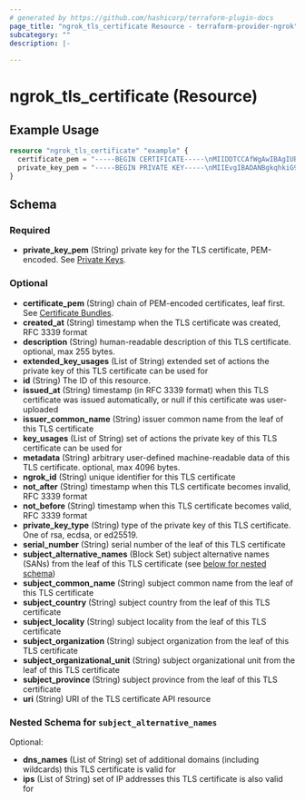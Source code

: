 ```yaml
---
# generated by https://github.com/hashicorp/terraform-plugin-docs
page_title: "ngrok_tls_certificate Resource - terraform-provider-ngrok"
subcategory: ""
description: |-
  
---
```


# ngrok_tls_certificate (Resource)



## Example Usage

```terraform
resource "ngrok_tls_certificate" "example" {
  certificate_pem = "-----BEGIN CERTIFICATE-----\nMIIDDTCCAfWgAwIBAgIUBUunDdA4gjgtEbZA8w9Ljhvl3bEwDQYJKoZIhvcNAQEL\nBQAwFjEUMBIGA1UEAwwLZXhhbXBsZS5jb20wHhcNMjAwMzI0MTgxODE5WhcNMjAw\nNDIzMTgxODE5WjAWMRQwEgYDVQQDDAtleGFtcGxlLmNvbTCCASIwDQYJKoZIhvcN\nAQEBBQADggEPADCCAQoCggEBAPKVkkKYNl3d9cqrz4tIFlwsohED5W4y1dcBixy4\nGANFFnw43nc2wPyKwYXumJqJIFrcW/NkUZL07bd+dou6mT6Gh/zbaTW91IkREPXL\n7b3KfVu4XkFosVXpWs0U6o4GrZ81CLiKBWI+H03x/ij5OSiJ1l71pqLeTJLOydAR\nAl8kpp7axeHU4UbDrAZkW5SnuZTjIKwVg0UNsBg1yNfUOu1Uah3BYaqPgQitC0Yg\nLW+NUGu/T91bkD7tLsVInkQXeQGdXBAqOycfJ7wj8OlIpyuXjTnGFA0izVmbQw5f\nrQnZ0geGyhLamvz9Gcd7mIlD/+/AEN9Lht82tAOzKG98/O8CAwEAAaNTMFEwHQYD\nVR0OBBYEFKv6RsvEC6T+zCtJZwB0FCR1sEkhMB8GA1UdIwQYMBaAFKv6RsvEC6T+\nzCtJZwB0FCR1sEkhMA8GA1UdEwEB/wQFMAMBAf8wDQYJKoZIhvcNAQELBQADggEB\nAC5fBrouinespo5+9AipjhY/HOKTg+OCnppFnSnqeU1eXZZJ0oakdHTpTNxtbQP9\ntOJTA2f3KWvmpNDMohEQXZz8wHDkdbrIXJKVp6zs1pEp+0BIjA4y9mSywa5xuyk0\noGeChRgGqp2JujDyPCb7LEaKKQEEdMqy73QG+jEAh14+wKixlAf1nATBdeCUvssK\n2x1uZMyqjJFB5y/5EdnWQzD4WJkrsCkxsZHVMN1d+dqf2sf3dTRV8fzsFGOG17NS\n6u2n9iGcFdBA82XN8yeLIWhy1t3GWutG1sdxENbFRRXea+iUqzDsmRtkaBma2GLQ\nd6JTpFbsCtwDjP23UEi7SZo=\n-----END CERTIFICATE-----"
  private_key_pem = "-----BEGIN PRIVATE KEY-----\nMIIEvgIBADANBgkqhkiG9w0BAQEFAASCBKgwggSkAgEAAoIBAQDylZJCmDZd3fXK\nq8+LSBZcLKIRA+VuMtXXAYscuBgDRRZ8ON53NsD8isGF7piaiSBa3FvzZFGS9O23\nfnaLupk+hof822k1vdSJERD1y+29yn1buF5BaLFV6VrNFOqOBq2fNQi4igViPh9N\n8f4o+TkoidZe9aai3kySzsnQEQJfJKae2sXh1OFGw6wGZFuUp7mU4yCsFYNFDbAY\nNcjX1DrtVGodwWGqj4EIrQtGIC1vjVBrv0/dW5A+7S7FSJ5EF3kBnVwQKjsnHye8\nI/DpSKcrl405xhQNIs1Zm0MOX60J2dIHhsoS2pr8/RnHe5iJQ//vwBDfS4bfNrQD\nsyhvfPzvAgMBAAECggEBALLv7YE98exvi5zB+0fMFuJK8gkHDLequ93q/4hhqyTO\nU3WyJTdepiAi4fk/NEXZnIopPZJdj2aNUMQnfp43OE7MwYac+hBwRFQOyKnmkSmM\nMcf0SWKKLTUn+piIMzQsbOmhHxuwg6QiGslOFaJ3o9fpRL2rCg3dWDJ6Ypcd1NgE\nK0uy7gg+DwIpU6MeG6lA+HbxbGi+yd2x88Gjn9dGr7FZK34RUDooH60BCX9P8N9X\nT+n10MzzX7ZQOsLfe8FKc1/X8AybI5SYm1GMyfKD4QBt6JG4HKAjPHzBzcIpfN3d\n7BM11Imkrz7LcbUG+F23NVsi6n5IIGT1WqwCRIH2PpECgYEA/SJ5Ra4d0hUS5RYB\nzABquM3sp7JsKxCn7O5PqNLB4TgH9dXtWFhaFVB6juMGyHbvktVH0j4lps/Te0rk\nVU2zU1XxvCTFhtcCYUtNk0cRw6LH8feKiorXHdDRB33t0c47QSD/6AGOjBtxqD7B\n3ZxyR3P+7RdQopLLRFN+FHAnmzsCgYEA9VSGZDFSK+fbg4CgwkWdzuHrAXaUEv0U\novqqWd/yXB9wauEvRHnOrSgW6hFZQiatJOXx0KnalJQzohz/SLGO0MqGtwQbYWVT\nWiJgjUbNeiPEHBeUA6U55lVQr26kQSUWdXEtRbDz+hqV1K+6tTEMzaSPmJiHNgki\nlNMO2gqGQd0CgYBJ268qx5zn2UJEGWG41j5NYbg1TfgFsLxugzI2/heX0TNxZVP1\nPQI7ydmYq2ElSJ6qZxSnoX5255i7FqT8xskV/bOkw83mhAGrxb8Cw+/I90wDq8h+\nl/ggOPdkijfDybq8TBae6SVgd/l3r6f9M1KcypmNMApVBSPN8daNvBOyVQKBgQDo\nsj2utyFrx8Xsm4rf+kxOuPbBMooM4MQ8OmpuSP6G5sMofWLqHmcs0sO5TK9PEYRV\nZU3ST+ml2FSJRdvWRaRi4laZLWoTHZrL+aN/HVM0sMwIoUyhkIy0ruOTIuzlZZpB\n1xHL8qXX6nOHgw8jYdz1CUuyv6owVMXaR77kjer+eQKBgByYZlR/eNTzlot0SdFl\nIbgQ9bV7VLIo+vKzOXE3trfzRJMgUosLTp+5wdSVSW/VBdYZ7Ir3n0bbpY/dGinI\nVShxPbChhCZnhvG2lEEiekI44m5jHSA6hhtRdt/CrhL65Rw2SE5lMEe8htg1UGus\nwzLHWHBl72FjbjdhvEgrq60W\n-----END PRIVATE KEY-----"
}
```

<!-- schema generated by tfplugindocs -->
## Schema

### Required

- **private_key_pem** (String) private key for the TLS certificate, PEM-encoded. See [Private Keys](https://ngrok.com/docs/ngrok-link#tls-certificates-key).

### Optional

- **certificate_pem** (String) chain of PEM-encoded certificates, leaf first. See [Certificate Bundles](https://ngrok.com/docs/api#tls-certificates-pem).
- **created_at** (String) timestamp when the TLS certificate was created, RFC 3339 format
- **description** (String) human-readable description of this TLS certificate. optional, max 255 bytes.
- **extended_key_usages** (List of String) extended set of actions the private key of this TLS certificate can be used for
- **id** (String) The ID of this resource.
- **issued_at** (String) timestamp (in RFC 3339 format) when this TLS certificate was issued automatically, or null if this certificate was user-uploaded
- **issuer_common_name** (String) issuer common name from the leaf of this TLS certificate
- **key_usages** (List of String) set of actions the private key of this TLS certificate can be used for
- **metadata** (String) arbitrary user-defined machine-readable data of this TLS certificate. optional, max 4096 bytes.
- **ngrok_id** (String) unique identifier for this TLS certificate
- **not_after** (String) timestamp when this TLS certificate becomes invalid, RFC 3339 format
- **not_before** (String) timestamp when this TLS certificate becomes valid, RFC 3339 format
- **private_key_type** (String) type of the private key of this TLS certificate. One of rsa, ecdsa, or ed25519.
- **serial_number** (String) serial number of the leaf of this TLS certificate
- **subject_alternative_names** (Block Set) subject alternative names (SANs) from the leaf of this TLS certificate (see [below for nested schema](#nestedblock--subject_alternative_names))
- **subject_common_name** (String) subject common name from the leaf of this TLS certificate
- **subject_country** (String) subject country from the leaf of this TLS certificate
- **subject_locality** (String) subject locality from the leaf of this TLS certificate
- **subject_organization** (String) subject organization from the leaf of this TLS certificate
- **subject_organizational_unit** (String) subject organizational unit from the leaf of this TLS certificate
- **subject_province** (String) subject province from the leaf of this TLS certificate
- **uri** (String) URI of the TLS certificate API resource

<a id="nestedblock--subject_alternative_names"></a>
### Nested Schema for `subject_alternative_names`

Optional:

- **dns_names** (List of String) set of additional domains (including wildcards) this TLS certificate is valid for
- **ips** (List of String) set of IP addresses this TLS certificate is also valid for


